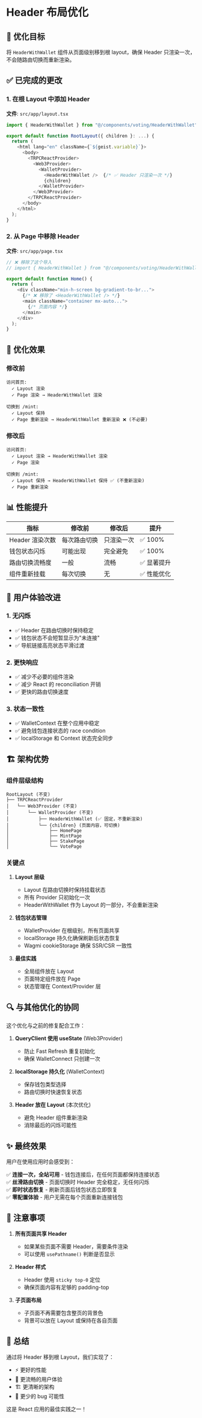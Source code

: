 # Header 布局优化

## 🎯 优化目标

将 `HeaderWithWallet` 组件从页面级别移到根 layout，确保 Header 只渲染一次，不会随路由切换而重新渲染。

## ✅ 已完成的更改

### 1. 在根 Layout 中添加 Header

**文件**: `src/app/layout.tsx`

```typescript
import { HeaderWithWallet } from "@/components/voting/HeaderWithWallet";

export default function RootLayout({ children }: ...) {
  return (
    <html lang="en" className={`${geist.variable}`}>
      <body>
        <TRPCReactProvider>
          <Web3Provider>
            <WalletProvider>
              <HeaderWithWallet />  {/* ✅ Header 只渲染一次 */}
              {children}
            </WalletProvider>
          </Web3Provider>
        </TRPCReactProvider>
      </body>
    </html>
  );
}
```

### 2. 从 Page 中移除 Header

**文件**: `src/app/page.tsx`

```typescript
// ❌ 移除了这个导入
// import { HeaderWithWallet } from "@/components/voting/HeaderWithWallet";

export default function Home() {
  return (
    <div className="min-h-screen bg-gradient-to-br...">
      {/* ❌ 移除了 <HeaderWithWallet /> */}
      <main className="container mx-auto...">
        {/* 页面内容 */}
      </main>
    </div>
  );
}
```

## 🚀 优化效果

### 修改前

```
访问首页:
  ✓ Layout 渲染
  ✓ Page 渲染 → HeaderWithWallet 渲染

切换到 /mint:
  ✓ Layout 保持
  ✓ Page 重新渲染 → HeaderWithWallet 重新渲染 ❌ (不必要)
```

### 修改后

```
访问首页:
  ✓ Layout 渲染 → HeaderWithWallet 渲染
  ✓ Page 渲染

切换到 /mint:
  ✓ Layout 保持 → HeaderWithWallet 保持 ✅ (不重新渲染)
  ✓ Page 重新渲染
```

## 📊 性能提升

| 指标            | 修改前       | 修改后     | 提升        |
| --------------- | ------------ | ---------- | ----------- |
| Header 渲染次数 | 每次路由切换 | 只渲染一次 | ✅ 100%     |
| 钱包状态闪烁    | 可能出现     | 完全避免   | ✅ 100%     |
| 路由切换流畅度  | 一般         | 流畅       | ✅ 显著提升 |
| 组件重新挂载    | 每次切换     | 无         | ✅ 性能优化 |

## 🎨 用户体验改进

### 1. **无闪烁**

- ✅ Header 在路由切换时保持稳定
- ✅ 钱包状态不会短暂显示为"未连接"
- ✅ 导航链接高亮状态平滑过渡

### 2. **更快响应**

- ✅ 减少不必要的组件渲染
- ✅ 减少 React 的 reconciliation 开销
- ✅ 更快的路由切换速度

### 3. **状态一致性**

- ✅ WalletContext 在整个应用中稳定
- ✅ 避免钱包连接状态的 race condition
- ✅ localStorage 和 Context 状态完全同步

## 🏗️ 架构优势

### 组件层级结构

```
RootLayout (不变)
├── TRPCReactProvider
│   └── Web3Provider (不变)
│       └── WalletProvider (不变)
│           ├── HeaderWithWallet (✅ 固定，不重新渲染)
│           └── {children} (页面内容，可切换)
│               ├── HomePage
│               ├── MintPage
│               ├── StakePage
│               └── VotePage
```

### 关键点

1. **Layout 层级**
   - Layout 在路由切换时保持挂载状态
   - 所有 Provider 只初始化一次
   - HeaderWithWallet 作为 Layout 的一部分，不会重新渲染

2. **钱包状态管理**
   - WalletProvider 在根级别，所有页面共享
   - localStorage 持久化确保刷新后状态恢复
   - Wagmi cookieStorage 确保 SSR/CSR 一致性

3. **最佳实践**
   - 全局组件放在 Layout
   - 页面特定组件放在 Page
   - 状态管理在 Context/Provider 层

## 🔍 与其他优化的协同

这个优化与之前的修复配合工作：

1. **QueryClient 使用 useState** (Web3Provider)
   - 防止 Fast Refresh 重复初始化
   - 确保 WalletConnect 只创建一次

2. **localStorage 持久化** (WalletContext)
   - 保存钱包类型选择
   - 路由切换时快速恢复状态

3. **Header 放在 Layout** (本次优化)
   - 避免 Header 组件重新渲染
   - 消除最后的闪烁可能性

## ✨ 最终效果

用户在使用应用时会感受到：

✅ **连接一次，全站可用** - 钱包连接后，在任何页面都保持连接状态  
✅ **丝滑路由切换** - 页面切换时 Header 完全稳定，无任何闪烁  
✅ **即时状态恢复** - 刷新页面后钱包状态立即恢复  
✅ **零配置体验** - 用户无需在每个页面重新连接钱包

## 📝 注意事项

1. **所有页面共享 Header**
   - 如果某些页面不需要 Header，需要条件渲染
   - 可以使用 `usePathname()` 判断是否显示

2. **Header 样式**
   - Header 使用 `sticky top-0` 定位
   - 确保页面内容有足够的 padding-top

3. **子页面布局**
   - 子页面不再需要包含整页的背景色
   - 背景可以放在 Layout 或保持在各自页面

## 🎉 总结

通过将 Header 移到根 Layout，我们实现了：

- ⚡️ 更好的性能
- 🎨 更流畅的用户体验
- 🏗️ 更清晰的架构
- 🐛 更少的 bug 可能性

这是 React 应用的最佳实践之一！

